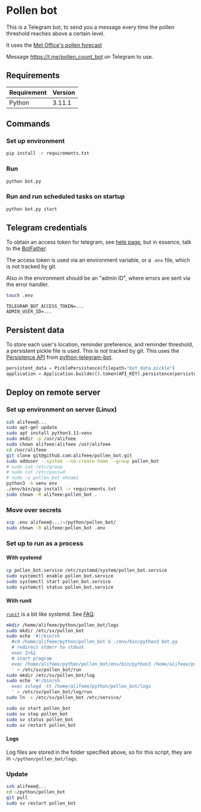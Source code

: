 # Pollen bot

This is a Telegram bot, to send you a message every time the pollen threshold reaches above a certain level.

It uses the [Met Office's pollen forecast](https://www.metoffice.gov.uk/weather/warnings-and-advice/seasonal-advice/pollen-forecast)

Message <https://t.me/pollen_count_bot> on Telegram to use.

## Requirements

| Requirement | Version |
| ----------- | ------- |
| Python      | 3.11.1  |

## Commands

### Set up environment

```bash
pip install -r requirements.txt
```

### Run

```bash
python bot.py
```

### Run and run scheduled tasks on startup

```bash
python bot.py start
```

## Telegram credentials

To obtain an access token for telegram, see [help page](https://github.com/python-telegram-bot/python-telegram-bot/wiki/Introduction-to-the-API), but in essence, talk to the [BotFather](https://t.me/botfather).

The access token is used via an environment variable, or a `.env` file, which is not tracked by git.

Also in the environment should be an "admin ID", where errors are sent via the error handler.

```bash
touch .env
```

```.env
TELEGRAM_BOT_ACCESS_TOKEN=...
ADMIN_USER_ID=...
```

## Persistent data

To store each user's location, reminder preference, and reminder threshold, a persistent pickle file is used. This is not tracked by git. This uses the [Persistence API](https://github.com/python-telegram-bot/python-telegram-bot/wiki/Making-your-bot-persistent) from [python-telegram-bot][ptb].

[ptb]: https://github.com/python-telegram-bot/python-telegram-bot/

```python
persistent_data = PicklePersistence(filepath="bot_data.pickle")
application = Application.builder().token(API_KEY).persistence(persistent_data).build()
```

## Deploy on remote server

### Set up environment on server (Linux)

```bash
ssh alifeee@...
sudo apt-get update
sudo apt install python3.11-venv
sudo mkdir -p /usr/alifeee
sudo chown alifeee:alifeee /usr/alifeee
cd /usr/alifeee
git clone git@github.com:alifeee/pollen_bot.git
sudo adduser --system --no-create-home --group pollen_bot
# sudo cat /etc/group
# sudo cat /etc/passwd
# sudo -u pollen_bot whoami
python3 -m venv env
./env/bin/pip install -r requirements.txt
sudo chown -R alifeee:pollen_bot .
```

### Move over secrets

```bash
scp .env alifeee@...:~/python/pollen_bot/
sudo chown -R alifeee:pollen_bot .env
```

### Set up to run as a process

#### With systemd

```bash
cp pollen_bot.service /etc/systemd/system/pollen_bot.service
sudo systemctl enable pollen_bot.service
sudo systemctl start pollen_bot.service
sudo systemctl status pollen_bot.service
```

#### With runit

[`runit`](https://smarden.org/runit/) is a bit like systemd. See [FAQ](https://smarden.org/runit/faq).

```bash
mkdir /home/alifeee/python/pollen_bot/logs
sudo mkdir /etc/sv/pollen_bot
sudo echo '#!/bin/sh
  #cd /home/alifeee/python/pollen_bot & ./env/bin/python3 bot.py
  # redirect stderr to stdout
  exec 2>&1
  # start program
  exec /home/alifeee/python/pollen_bot/env/bin/python3 /home/alifeee/python/pollen_bot/bot.py
  ' > /etc/sv/pollen_bot/run
sudo mkdir /etc/sv/pollen_bot/log
sudo echo '#!/bin/sh
  exec svlogd -tt /home/alifeee/python/pollen_bot/logs
  ' > /etc/sv/pollen_bot/log/run
sudo ln -s /etc/sv/pollen_bot /etc/service/

sudo sv start pollen_bot
sudo sv stop pollen_bot
sudo sv status pollen_bot
sudo sv restart pollen_bot
```

#### Logs

Log files are stored in the folder specified above, so for this script, they are in `~/python/pollen_bot/logs`.

### Update

```bash
ssh alifeee@...
cd ~/python/pollen_bot
git pull
sudo sv restart pollen_bot
```


